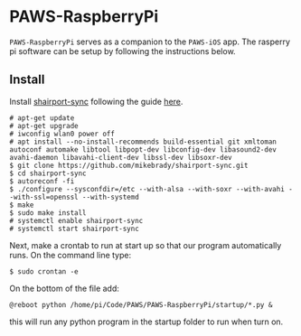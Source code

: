 # PAWS-RaspberryPi
`PAWS-RaspberryPi` serves as a companion to the `PAWS-iOS` app. The rasperry pi software can be setup by following the instructions below.

## Install
Install [shairport-sync](https://github.com/mikebrady/shairport-sync) following the guide [here](https://github.com/mikebrady/shairport-sync/blob/master/INSTALL.md).
```
# apt-get update
# apt-get upgrade
# iwconfig wlan0 power off
# apt install --no-install-recommends build-essential git xmltoman autoconf automake libtool libpopt-dev libconfig-dev libasound2-dev avahi-daemon libavahi-client-dev libssl-dev libsoxr-dev
$ git clone https://github.com/mikebrady/shairport-sync.git
$ cd shairport-sync
$ autoreconf -fi
$ ./configure --sysconfdir=/etc --with-alsa --with-soxr --with-avahi --with-ssl=openssl --with-systemd
$ make
$ sudo make install
# systemctl enable shairport-sync
# systemctl start shairport-sync
```

Next, make a crontab to run at start up so that our program automatically runs.
On the command line type:
```
$ sudo crontan -e
```
On the bottom of the file add:
```
@reboot python /home/pi/Code/PAWS/PAWS-RaspberryPi/startup/*.py &
```
this will run any python program in the startup folder to run when turn on.